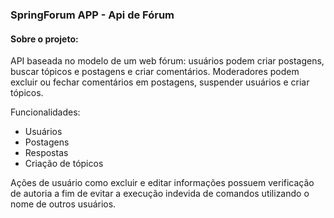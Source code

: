 ### SpringForum APP - Api de Fórum

#### Sobre o projeto:
API baseada no modelo de um web fórum: usuários podem criar postagens, buscar tópicos e postagens e criar comentários. Moderadores podem excluir ou fechar comentários em postagens, suspender usuários e criar tópicos. 

Funcionalidades:
* Usuários
* Postagens
* Respostas
* Criação de tópicos

Ações de usuário como excluir e editar informações possuem verificação de autoria a fim de evitar a execução indevida de comandos utilizando o nome de outros usuários.
